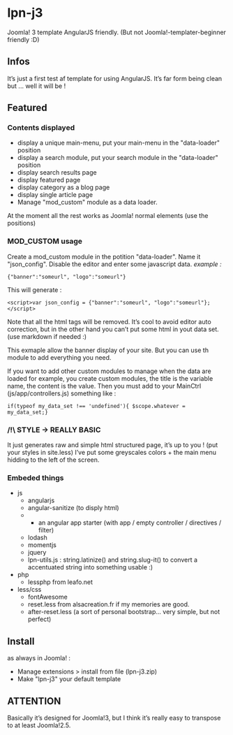 # lpn-j3
Joomla! 3 template AngularJS friendly. (But not Joomla!-templater-beginner friendly :D)

## Infos
It’s just a first test af template for using AngularJS. It’s far form being clean but ... well it will be !

## Featured
### Contents displayed
 - display a unique main-menu, put your main-menu in the "data-loader" position
 - display a search module, put your search module in the "data-loader" position
 - display search results page
 - display featured page
 - display category as a blog page
 - display single article page
 - Manage "mod_custom" module as a data loader.
 
At the moment all the rest works as Joomla! normal elements (use the positions)

### MOD_CUSTOM usage
Create a mod_custom module in the potition "data-loader". Name it "json_config".
Disable the editor and enter some javascript data.
*example :*
```
{"banner":"someurl", "logo":"someurl"}
```
This will generate :
```
<script>var json_config = {"banner":"someurl", "logo":"someurl"};</script>
```
Note that all the html tags will be removed. It’s cool to avoid editor auto correction, but in the other hand you can’t put some html in yout data set. (use markdown if needed :)

This exmaple allow the banner display of your site. But you can use th module to add everything you need.

If you want to add other custom modules to manage when the data are loaded for example, you create custom modules, the title is the variable name, the content is the value.
Then you must add to your MainCtrl (js/app/controllers.js) something like :
```
if(typeof my_data_set !== 'undefined'){ $scope.whatever = my_data_set;}
```

### /!\ STYLE → REALLY BASIC
It just generates raw and simple html structured page, it’s up to you ! (put your styles in site.less)
I’ve put some greyscales colors + the main menu hidding to the left of the screen.

### Embeded things
 - js
   - angularjs
   - angular-sanitize (to disply html)
   - + an angular app starter (with app / empty controller / directives / filter)
   - lodash
   - momentjs
   - jquery
   - lpn-utils.js : string.latinize() and string.slug-it() to convert a accentuated string into something usable :)
 - php
   - lessphp from leafo.net
 - less/css
   - fontAwesome
   - reset.less from alsacreation.fr if my memories are good.
   - after-reset.less (a sort of personal bootstrap... very simple, but not perfect)

## Install
as always in Joomla! :
 - Manage extensions > install from file (lpn-j3.zip)
 - Make "lpn-j3" your default template
 
## ATTENTION
Basically it’s designed for Joomla!3, but I think it’s really easy to transpose to at least Joomla!2.5.


